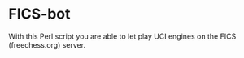 # FICS-bot
With this Perl script you are able to let play UCI engines on the FICS (freechess.org) server.
